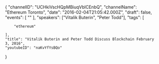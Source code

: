 {
    "channelID": "UCHkiVscHQpMBiuqVblCEnbQ",
    "channelName": "Ethereum Toronto",
    "date": "2016-02-04T21:05:42.000Z",
    "draft": false,
    "events": [
        ""
    ],
    "speakers": ["Vitalik Buterin", "Peter Todd"],
    "tags": [

        "ethereum"

    ],
    "title": "Vitalik Buterin and Peter Todd Discuss Blockchain February 3, 2016",
    "youtubeID": "naKvYfYsBQo"
}
